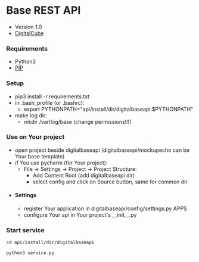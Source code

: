 # **Base REST API** #

* Version 1.0
* [DigitalCube](http://digitalcube.rs/)

### Requirements ###

* Python3
* [PIP](https://www.google.rs/url?sa=t&rct=j&q=&esrc=s&source=web&cd=1&cad=rja&uact=8&ved=0ahUKEwjFx9KQwKHKAhUECCwKHVYBDDIQFggbMAA&url=https%3A%2F%2Fbootstrap.pypa.io%2Fget-pip.py&usg=AFQjCNE8Fo9j_sgo1hBzEoUT39H85hFDrg)

### Setup ###

* pip3 install -r requirements.txt
* in .bash_profile (or .bashrc):
     - export PYTHONPATH="api/install/dir/digitalbaseapi:$PYTHONPATH"
* make log dir:
     - mkdir /var/log/base (change permissions!!!)

### Use on Your project ###

* open project beside digitalbaseapi (digitalbaseapi/mockupecho can be Your base template)
* if You use pycharm (for Your project):
     - File -> Settings -> Project -> Project Structure:
        - Add Content Root (add digitalbaseapi dir)
        - select config and click on Source button, same for common dir
* #### Settings ####
    * register Your application in digitalbaseapi/config/settings.py APPS
    * configure Your api in Your project's \_\_init\_\_.py

### Start service ###
    cd api/install/dir/digitalbaseapi

    python3 service.py
